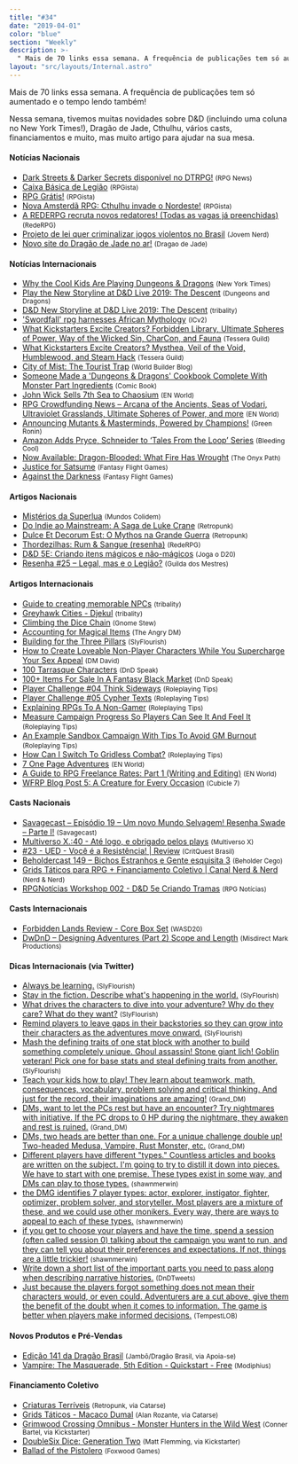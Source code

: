 ```yaml
---
title: "#34"
date: "2019-04-01"
color: "blue"
section: "Weekly"
description: >-
  " Mais de 70 links essa semana. A frequência de publicações tem só aumentado e o tempo lendo também!"
layout: "src/layouts/Internal.astro"
---
```


Mais de 70 links essa semana. A frequência de publicações tem só aumentado e o tempo lendo também!

Nessa semana, tivemos muitas novidades sobre D&D (incluindo uma coluna no New York Times!), Dragão de Jade, Cthulhu, vários casts, financiamentos e muito, mas muito artigo para ajudar na sua mesa.

#### Notícias Nacionais

- [Dark Streets & Darker Secrets disponível no DTRPG!] <small>(RPG News)</small>
- [Caixa Básica de Legião] <small>(RPGista)</small>
- [RPG Grátis!] <small>(RPGista)</small>
- [Nova Amsterdã RPG: Cthulhu invade o Nordeste!] <small>(RPGista)</small>
- [A REDERPG recruta novos redatores! (Todas as vagas já preenchidas)] <small>(RedeRPG)</small>
- [Projeto de lei quer criminalizar jogos violentos no Brasil] <small>(Jovem Nerd)</small>
- [Novo site do Dragão de Jade no ar!] <small>(Dragao de Jade)</small>

#### Notícias Internacionais

- [Why the Cool Kids Are Playing Dungeons & Dragons] <small>(New York Times)</small>
- [Play the New Storyline at D&D Live 2019: The Descent] <small>(Dungeons and Dragons)</small>
- [D&D New Storyline at D&D Live 2019: The Descent] <small>(tribality)</small>
- ['Swordfall' rpg harnesses African Mythology] <small>(ICv2)</small>
- [What Kickstarters Excite Creators? Forbidden Library, Ultimate Spheres of Power, Way of the Wicked Sin, CharCon, and Fauna] <small>(Tessera Guild)</small>
- [What Kickstarters Excite Creators? Mysthea, Veil of the Void, Humblewood, and Steam Hack] <small>(Tessera Guild)</small>
- [City of Mist: The Tourist Trap] <small>(World Builder Blog)</small>
- [Someone Made a 'Dungeons & Dragons' Cookbook Complete With Monster Part Ingredients] <small>(Comic Book)</small>
- [John Wick Sells 7th Sea to Chaosium] <small>(EN World)</small>
- [RPG Crowdfunding News – Arcana of the Ancients, Seas of Vodari, Ultraviolet Grasslands, Ultimate Spheres of Power, and more] <small>(EN World)</small>
- [Announcing Mutants & Masterminds, Powered by Champions!] <small>(Green Ronin)</small>
- [Amazon Adds Pryce, Schneider to ‘Tales From the Loop’ Series] <small>(Bleeding Cool)</small>
- [Now Available: Dragon-Blooded: What Fire Has Wrought] <small>(The Onyx Path)</small>
- [Justice for Satsume] <small>(Fantasy Flight Games)</small>
- [Against the Darkness] <small>(Fantasy Flight Games)</small>

#### Artigos Nacionais

- [Mistérios da Superlua] <small>(Mundos Colidem)</small>
- [Do Indie ao Mainstream: A Saga de Luke Crane] <small>(Retropunk)</small>
- [Dulce Et Decorum Est: O Mythos na Grande Guerra] <small>(Retropunk)</small>
- [Thordezilhas: Rum & Sangue (resenha)] <small>(RedeRPG)</small>
- [D&D 5E: Criando itens mágicos e não-mágicos] <small>(Joga o D20)</small>
- [Resenha #25 – Legal, mas e o Legião?] <small>(Guilda dos Mestres)</small>

#### Artigos Internacionais

- [Guide to creating memorable NPCs] <small>(tribality)</small>
- [Greyhawk Cities - Djekul] <small>(tribality)</small>
- [Climbing the Dice Chain] <small>(Gnome Stew)</small>
- [Accounting for Magical Items] <small>(The Angry DM)</small>
- [Building for the Three Pillars] <small>(SlyFlourish)</small>
- [How to Create Loveable Non-Player Characters While You Supercharge Your Sex Appeal] <small>(DM David)</small>
- [100 Tarrasque Characters] <small>(DnD Speak)</small>
- [100+ Items For Sale In A Fantasy Black Market] <small>(DnD Speak)</small>
- [Player Challenge #04 Think Sideways] <small>(Roleplaying Tips)</small>
- [Player Challenge #05 Cypher Texts] <small>(Roleplaying Tips)</small>
- [Explaining RPGs To A Non-Gamer] <small>(Roleplaying Tips)</small>
- [Measure Campaign Progress So Players Can See It And Feel It] <small>(Roleplaying Tips)</small>
- [An Example Sandbox Campaign With Tips To Avoid GM Burnout] <small>(Roleplaying Tips)</small>
- [How Can I Switch To Gridless Combat?] <small>(Roleplaying Tips)</small>
- [7 One Page Adventures] <small>(EN World)</small>
- [A Guide to RPG Freelance Rates: Part 1 (Writing and Editing)] <small>(EN World)</small>
- [WFRP Blog Post 5: A Creature for Every Occasion] <small>(Cubicle 7)</small>

#### Casts Nacionais

- [Savagecast – Episódio 19 – Um novo Mundo Selvagem! Resenha Swade – Parte I!] <small>(Savagecast)</small>
- [Multiverso X.:40 - Até logo, e obrigado pelos plays] <small>(Multiverso X)</small>
- [#23 - UED - Você é a Resistência! | Review] <small>(CritQuest Brasil)</small>
- [Beholdercast 149 – Bichos Estranhos e Gente esquisita 3] <small>(Beholder Cego)</small>
- [Grids Táticos para RPG + Financiamento Coletivo | Canal Nerd & Nerd] <small>(Nerd & Nerd)</small>
- [RPGNotícias Workshop 002 - D&D 5e Criando Tramas] <small>(RPG Notícias)</small>

#### Casts Internacionais

- [Forbidden Lands Review - Core Box Set] <small>(WASD20)</small>
- [DwDnD – Designing Adventures (Part 2) Scope and Length] <small>(Misdirect Mark Productions)</small>

#### Dicas Internacionais (via Twitter)

- [Always be learning.] <small>(SlyFlourish)</small>
- [Stay in the fiction. Describe what's happening in the world.] <small>(SlyFlourish)</small>
- [What drives the characters to dive into your adventure? Why do they care? What do they want?] <small>(SlyFlourish)</small>
- [Remind players to leave gaps in their backstories so they can grow into their characters as the adventures move onward.] <small>(SlyFlourish)</small>
- [Mash the defining traits of one stat block with another to build something completely unique. Ghoul assassin! Stone giant lich! Goblin veteran! Pick one for base stats and steal defining traits from another.] <small>(SlyFlourish)</small>
- [Teach your kids how to play! They learn about teamwork, math, consequences, vocabulary, problem solving and critical thinking. And just for the record, their imaginations are amazing!] <small>(Grand_DM)</small>
- [DMs, want to let the PCs rest but have an encounter? Try nightmares with initiative. If the PC drops to 0 HP during the nightmare, they awaken and rest is ruined.] <small>(Grand_DM)</small>
- [DMs, two heads are better than one. For a unique challenge double up! Two-headed Medusa, Vampire, Rust Monster, etc.] <small>(Grand_DM)</small>
- [Different players have different "types." Countless articles and books are written on the subject. I'm going to try to distill it down into pieces. We have to start with one premise. These types exist in some way, and DMs can play to those types.] <small>(shawnmerwin)</small>
- [the DMG identifies 7 player types: actor, explorer, instigator, fighter, optimizer, problem solver, and storyteller. Most players are a mixture of these, and we could use other monikers. Every way, there are ways to appeal to each of these types.] <small>(shawnmerwin)</small>
- [if you get to choose your players and have the time, spend a session (often called session 0) talking about the campaign you want to run, and they can tell you about their preferences and expectations. If not, things are a little trickier!] <small>(shawnmerwin)</small>
- [Write down a short list of the important parts you need to pass along when describing narrative histories.] <small>(DnDTweets)</small>
- [Just because the players forgot something does not mean their characters would, or even could. Adventurers are a cut above, give them the benefit of the doubt when it comes to information. The game is better when players make informed decisions.] <small>(TempestLOB)</small>

#### Novos Produtos e Pré-Vendas

- [Edição 141 da Dragão Brasil] <small>(Jambô/Dragão Brasil, via Apoia-se)</small>
- [Vampire: The Masquerade, 5th Edition - Quickstart - Free] <small>(Modiphius)</small>

#### Financiamento Coletivo

- [Criaturas Terríveis] <small>(Retropunk, via Catarse)</small>
- [Grids Táticos - Macaco Dumal] <small>(Alan Rozante, via Catarse)</small>
- [Grimwood Crossing Omnibus - Monster Hunters in the Wild West] <small>(Conner Bartel, via Kickstarter)</small>
- [DoubleSix Dice: Generation Two] <small>(Matt Flemming, via Kickstarter)</small>
- [Ballad of the Pistolero] <small>(Foxwood Games)</small>

[dark streets & darker secrets disponível no dtrpg!]: https://newsrpg.wordpress.com/2019/04/03/dark-streets-darker-secrets-disponivel-no-dtrpg/
[caixa básica de legião]: http://rpgista.com.br/2019/04/02/caixa-basica-de-legiao/
[rpg grátis!]: http://rpgista.com.br/2019/04/03/rpg-gratis/
[nova amsterdã rpg: cthulhu invade o nordeste!]: http://rpgista.com.br/2019/04/04/nova-amsterda-rpg-cthulhu-invade-o-nordeste/
[a rederpg recruta novos redatores! (todas as vagas já preenchidas)]: https://www.rederpg.com.br/2019/04/02/a-rederpg-recruta-novos-redatores-2/
[projeto de lei quer criminalizar jogos violentos no brasil]: https://jovemnerd.com.br/nerdbunker/projeto-de-lei-quer-criminalizar-jogos-violentos-no-brasil/
[novo site do dragão de jade no ar!]: http://www.dragaodejaderpg.com.br/
[why the cool kids are playing dungeons & dragons]: https://www.nytimes.com/2019/04/06/opinion/sunday/dungeons-and-dragons.html
[play the new storyline at d&d live 2019: the descent]: http://dnd.wizards.com/dndlive2019đ
[d&d new storyline at d&d live 2019: the descent]: https://www.tribality.com/2019/04/04/dd-new-storyline-at-dd-live-2019-the-descent/
['swordfall' rpg harnesses african mythology]: https://icv2.com/articles/news/view/42906/swordfall-rpg-harnesses-african-mythology
[what kickstarters excite creators? forbidden library, ultimate spheres of power, way of the wicked sin, charcon, and fauna]: http://tesseraguild.com/what-kickstarters-excite-creators-forbidden-library-ultimate-spheres-of-power-way-of-the-wicked-sin-charcon-and-fauna/
[what kickstarters excite creators? mysthea, veil of the void, humblewood, and steam hack]: http://tesseraguild.com/what-kickstarters-excite-creators-mysthea-veil-of-the-void-and-humblewood/
[city of mist: the tourist trap]: https://worldbuilderblog.me/2019/04/04/city-of-mist-the-tourist-trap/
[someone made a 'dungeons & dragons' cookbook complete with monster part ingredients]: https://comicbook.com/gaming/2019/04/01/dungeons-and-dragons-cookbook/
[john wick sells 7th sea to chaosium]: http://www.enworld.org/forum/content.php?6176-John-Wick-Sells-7th-Sea-to-Chaosium
[rpg crowdfunding news – arcana of the ancients, seas of vodari, ultraviolet grasslands, ultimate spheres of power, and more]: http://www.enworld.org/forum/content.php?6173-RPG-Crowdfunding-News-%96-Arcana-of-the-Ancients-Seas-of-Vodari-Ultraviolet-Grasslands-Ultimate-Spheres-of-Power-and-more
[announcing mutants & masterminds, powered by champions!]: https://greenronin.com/blog/2019/04/01/announcing-mutants-masterminds-powered-by-champions/
[amazon adds pryce, schneider to ‘tales from the loop’ series]: https://www.bleedingcool.com/2019/04/01/amazon-adds-price-schneider-to-tales-from-the-loop-series/
[now available: dragon-blooded: what fire has wrought]: http://theonyxpath.com/now-available-dragon-blooded-what-fire-has-wrought/
[justice for satsume]: https://www.fantasyflightgames.com/en/news/2019/4/4/justice-for-satsume/
[against the darkness]: https://www.fantasyflightgames.com/en/news/2019/4/5/against-the-darkness/
[mistérios da superlua]: https://www.mundoscolidem.com.br/misterios-da-superlua/
[do indie ao mainstream: a saga de luke crane]: http://retropunk.net/editora/category/mouse-guard/
[dulce et decorum est: o mythos na grande guerra]: http://retropunk.net/editora/dulce-et-decorum-est/
[thordezilhas: rum & sangue (resenha)]: https://www.rederpg.com.br/2019/04/04/thordezilhas-rum-sangue-resenha/
[d&d 5e: criando itens mágicos e não-mágicos]: https://jogaod20.blogspot.com/2019/04/5e-criacao-itens.html
[resenha #25 – legal, mas e o legião?]: http://guildadosmestres.com.br/2019/04/06/resenha-25-legal-mas-e-o-legiao/
[guide to creating memorable npcs]: https://www.tribality.com/2019/04/02/guide-to-creating-memorable-npcs/
[greyhawk cities - djekul]: https://www.tribality.com/2019/04/03/greyhawk-cities-djekul/
[climbing the dice chain]: https://gnomestew.com/climbing-the-dice-chain/
[accounting for magical items]: https://theangrygm.com/accounting-for-magical-items/
[building for the three pillars]: http://slyflourish.com/building_for_the_three_pillars.html
[how to create loveable non-player characters while you supercharge your sex appeal]: https://dmdavid.com/tag/how-to-create-loveable-non-player-characters-while-you-supercharge-your-sex-appeal/
[100 tarrasque characters]: http://dndspeak.com/2019/04/100-tarrasque-characters/
[100+ items for sale in a fantasy black market]: http://dndspeak.com/2019/04/100-items-for-sale-in-a-fantasy-black-market/
[player challenge #04 think sideways]: https://www.roleplayingtips.com/campaigns/player-challenge-04-think-sideways/
[player challenge #05 cypher texts]: https://www.roleplayingtips.com/campaigns/player-challenge-05-cypher-texts/
[explaining rpgs to a non-gamer]: https://www.roleplayingtips.com/running-games/explaining-rpgs-to-a-non-gamer/
[measure campaign progress so players can see it and feel it]: https://www.roleplayingtips.com/world-building/measure-campaign-progress-so-players-can-see-it-and-feel-it/
[an example sandbox campaign with tips to avoid gm burnout]: https://www.roleplayingtips.com/campaigns/an-example-sandbox-campaign-with-tips-to-avoid-gm-burnout/
[how can i switch to gridless combat?]: https://www.roleplayingtips.com/combat/combat-action/how-can-i-switch-to-gridless-combat/
[7 one page adventures]: http://www.enworld.org/forum/content.php?6179-7-One-Page-Adventures
[a guide to rpg freelance rates: part 1 (writing and editing)]: http://www.enworld.org/forum/content.php?6128-A-Guide-to-RPG-Freelance-Rates-Part-1-(Writing-and-Editing)
[wfrp blog post 5: a creature for every occasion]: http://cubicle7.co.uk/wfrp-blog-post-5-a-creature-for-every-occasion/
[savagecast – episódio 19 – um novo mundo selvagem! resenha swade – parte i!]: http://savagecast.com.br/2019/04/01/savagecast-episodio-19-um-novo-mundo-selvagem-resenha-swade-parte-i/
[multiverso x.:40 - até logo, e obrigado pelos plays]: https://www.multiversox.com.br/2019/04/multiverso-x40-ate-logo-e-obrigado.html
[#23 - ued - você é a resistência! | review]: https://www.youtube.com/watch?v=WD6u3fA2oLg
[beholdercast 149 – bichos estranhos e gente esquisita 3]: http://podcast.beholdercego.com/beholdercast-149-bichos-estranhos-e-gente-esquisita-3/
[grids táticos para rpg + financiamento coletivo | canal nerd & nerd]: https://www.youtube.com/watch?v=3jgafghB2Oc
[rpgnotícias workshop 002 - d&d 5e criando tramas]: https://www.youtube.com/watch?v=fJF8Al7_Ey0
[forbidden lands review - core box set]: https://www.youtube.com/watch?v=4meQmsgwV0E
[dwdnd – designing adventures (part 2) scope and length]: http://misdirectedmark.com/2019/04/04/dwdnd-designing-adventures-part-2-scope-and-length/
[always be learning.]: https://twitter.com/SlyFlourish/status/1112731864295530497
[stay in the fiction. describe what's happening in the world.]: https://twitter.com/SlyFlourish/status/1113109513635356672
[what drives the characters to dive into your adventure? why do they care? what do they want?]: https://twitter.com/SlyFlourish/status/1113834316310679552
[remind players to leave gaps in their backstories so they can grow into their characters as the adventures move onward.]: https://twitter.com/SlyFlourish/status/1114211764407865344
[mash the defining traits of one stat block with another to build something completely unique. ghoul assassin! stone giant lich! goblin veteran! pick one for base stats and steal defining traits from another.]: https://twitter.com/SlyFlourish/status/1114966371115372544
[teach your kids how to play! they learn about teamwork, math, consequences, vocabulary, problem solving and critical thinking. and just for the record, their imaginations are amazing!]: https://twitter.com/Grand_DM/status/1113054387180535808
[dms, want to let the pcs rest but have an encounter? try nightmares with initiative. if the pc drops to 0 hp during the nightmare, they awaken and rest is ruined.]: https://twitter.com/Grand_DM/status/1113808907846201345
[dms, two heads are better than one. for a unique challenge double up! two-headed medusa, vampire, rust monster, etc.]: https://twitter.com/Grand_DM/status/1114531085243879424
[different players have different "types." countless articles and books are written on the subject. i'm going to try to distill it down into pieces. we have to start with one premise. these types exist in some way, and dms can play to those types.]: https://twitter.com/shawnmerwin/status/1113481299229016067
[the dmg identifies 7 player types: actor, explorer, instigator, fighter, optimizer, problem solver, and storyteller. most players are a mixture of these, and we could use other monikers. every way, there are ways to appeal to each of these types.]: https://twitter.com/shawnmerwin/status/1113902224126693383
[if you get to choose your players and have the time, spend a session (often called session 0) talking about the campaign you want to run, and they can tell you about their preferences and expectations. if not, things are a little trickier!]: https://twitter.com/shawnmerwin/status/1114203729320906753
[write down a short list of the important parts you need to pass along when describing narrative histories.]: https://twitter.com/DnDTweets/status/1113499912593903616
[just because the players forgot something does not mean their characters would, or even could. adventurers are a cut above, give them the benefit of the doubt when it comes to information. the game is better when players make informed decisions.]: https://twitter.com/TempestLOB/status/1114318786579116034
[edição 141 da dragão brasil]: https://apoia.se/dragaobrasil
[vampire: the masquerade, 5th edition - quickstart - free]: https://www.modiphius.net/collections/vampire-the-masquerade/products/vampire-the-masquerade-5th-edition-quickstart
[criaturas terríveis]: https://www.catarse.me/criaturas_terriveis
[grids táticos - macaco dumal]: https://www.catarse.me/grids_taticos-Macaco-Dumal
[grimwood crossing omnibus - monster hunters in the wild west]: https://www.kickstarter.com/projects/conner/grimwood-crossing-omnibus-monster-hunters-in-the-w
[doublesix dice: generation two]: https://www.kickstarter.com/projects/mattfleming/doublesix-dice-generation-two
[ballad of the pistolero]: https://www.kickstarter.com/projects/149895157/ballad-of-the-pistolero
